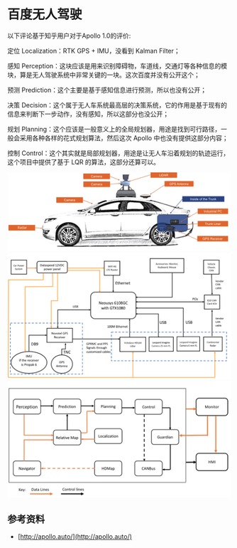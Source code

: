 # 百度无人驾驶

以下评论基于知乎用户对于Apollo 1.0的评价:

定位 Localization：RTK GPS + IMU，没看到 Kalman Filter；

感知 Perception：这块应该是用来识别障碍物，车道线，交通灯等各种信息的模块，算是无人驾驶系统中非常关键的一块。这次百度并没有公开这个；

预测 Prediction：这个主要是基于感知信息进行预测，所以也没有公开；

决策 Decision：这个属于无人车系统最高层的决策系统，它的作用是基于现有的信息来判断下一步动作，没有感知，所以这部分也没公开；

规划 Planning：这个应该是一般意义上的全局规划器，用途是找到可行路径，一般会采用各种各样的花式规划算法，然后这次 Apollo 中也没有提供这部分内容；

控制 Control：这个其实就是局部规划器，用途是让无人车沿着规划的轨迹运行，这个项目中提供了基于 LQR 的算法，这部分还算可以。

![1551458424484_5](assets/1551458424484_5.png)
![1551458424135_3](assets/1551458424135_3.png)
![1551458424144_4](assets/1551458424144_4.png)


## 参考资料
- [http://apollo.auto/](http://apollo.auto/)
